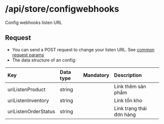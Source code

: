 # /api/store/configwebhooks

Config webhooks listen URL

## Request

* You can send a POST request to change your listen URL. See [common request params](../getting-started/api.md#request)
* The data structure of an config:

| Key | Data type | Mandatory | Description |
| :--- | :--- | :--- | :--- |
| uriListenProduct | string |  | Link thêm sản phẩm |
| uriListenInventory | string |  | Link tồn kho |
| uriListenOrderStatus | string |  | Link trạng thái đơn hàng |

